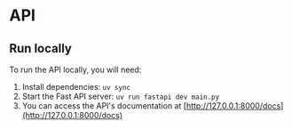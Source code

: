 # API

## Run locally

To run the API locally, you will need:
1. Install dependencies: `uv sync`
1. Start the Fast API server: `uv run fastapi dev main.py`
1. You can access the API's documentation at [http://127.0.0.1:8000/docs](http://127.0.0.1:8000/docs)